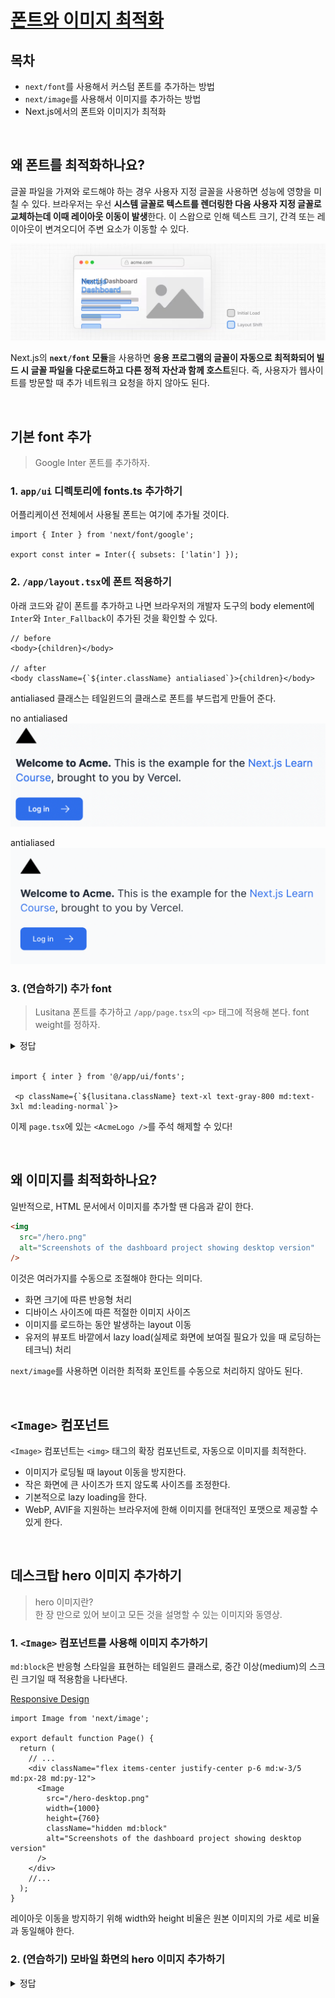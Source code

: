 # [폰트와 이미지 최적화](https://nextjs.org/learn/dashboard-app/optimizing-fonts-images)

## 목차

- `next/font`를 사용해서 커스텀 폰트를 추가하는 방법
- `next/image`를 사용해서 이미지를 추가하는 방법
- Next.js에서의 폰트와 이미지가 최적화

<br/>

## 왜 폰트를 최적화하나요?

글꼴 파일을 가져와 로드해야 하는 경우 사용자 지정 글꼴을 사용하면 성능에 영향을 미칠 수 있다. 브라우저는 우선 **시스템 글꼴로 텍스트를 렌더링한 다음 사용자 지정 글꼴로 교체하는데 이때 레이아웃 이동이 발생**한다. 이 스왑으로 인해 텍스트 크기, 간격 또는 레이아웃이 변겨오디어 주변 요소가 이동할 수 있다.

![스왑이 진행되는 과정을 표현한 이미지](./images/text-cls.png)

Next.js의 **`next/font` 모듈**을 사용하면 **응용 프로그램의 글꼴이 자동으로 최적화되어 빌드 시 글꼴 파일을 다운로드하고 다른 정적 자산과 함께 호스트**된다. 즉, 사용자가 웹사이트를 방문할 때 추가 네트워크 요청을 하지 않아도 된다.

<br/>

## 기본 font 추가

> Google Inter 폰트를 추가하자.

### 1. `app/ui` 디렉토리에 fonts.ts 추가하기

어플리케이션 전체에서 사용될 폰트는 여기에 추가될 것이다.

```tsx
import { Inter } from 'next/font/google';

export const inter = Inter({ subsets: ['latin'] });
```

### 2. `/app/layout.tsx`에 폰트 적용하기

아래 코드와 같이 폰트를 추가하고 나면 브라우저의 개발자 도구의 body element에 `Inter`와 `Inter_Fallback`이 추가된 것을 확인할 수 있다.

```tsx
// before
<body>{children}</body>

// after
<body className={`${inter.className} antialiased`}>{children}</body>
```

antialiased 클래스는 테일윈드의 클래스로 폰트를 부드럽게 만들어 준다.

no antialiased
![antialiased가 없는 버전](./images/without-antialiased.png)

antialiased
![antialiased가 있는 버전](./images/with-antialiased.png)

### 3. (연습하기) 추가 font

> Lusitana 폰트를 추가하고 `/app/page.tsx`의 `<p>` 태그에 적용해 본다. font weight를 정하자.

<details>
<summary>정답</summary>

```ts
import { Inter, Lusitana } from 'next/font/google';

export const inter = Inter({ subsets: ['latin'] });

export const lusitana = Lusitana({
  subsets: ['latin'],
  weight: ['400', '700'],
});
```
</details>

<br/>

```tsx
import { inter } from '@/app/ui/fonts';

 <p className={`${lusitana.className} text-xl text-gray-800 md:text-3xl md:leading-normal`}>
```

이제 `page.tsx`에 있는 `<AcmeLogo />`를 주석 해제할 수 있다!

<br/>

## 왜 이미지를 최적화하나요?

일반적으로, HTML 문서에서 이미지를 추가할 땐 다음과 같이 한다.

```html
<img
  src="/hero.png"
  alt="Screenshots of the dashboard project showing desktop version"
/>
```

이것은 여러가지를 수동으로 조절해야 한다는 의미다.

- 화면 크기에 따른 반응형 처리
- 디바이스 사이즈에 따른 적절한 이미지 사이즈
- 이미지를 로드하는 동안 발생하는 layout 이동
- 유저의 뷰포트 바깥에서 lazy load(실제로 화면에 보여질 필요가 있을 때 로딩하는 테크닉) 처리

`next/image`를 사용하면 이러한 최적화 포인트를 수동으로 처리하지 않아도 된다.

<br/>

## `<Image>` 컴포넌트

`<Image>` 컴포넌트는 `<img>` 태그의 확장 컴포넌트로, 자동으로 이미지를 최적한다.

- 이미지가 로딩될 때 layout 이동을 방지한다.
- 작은 화면에 큰 사이즈가 뜨지 않도록 사이즈를 조정한다.
- 기본적으로 lazy loading을 한다.
- WebP, AVIF을 지원하는 브라우저에 한해 이미지를 현대적인 포맷으로 제공할 수 있게 한다.

<br/>

## 데스크탑 hero 이미지 추가하기

> hero 이미지란?  
> 한 장 만으로 있어 보이고 모든 것을 설명할 수 있는 이미지와 동영상.

### 1. `<Image>` 컴포넌트를 사용해 이미지 추가하기

`md:block`은 반응형 스타일을 표현하는 테일윈드 클래스로, 중간 이상(medium)의 스크린 크기일 때 적용함을 나타낸다.

[Responsive Design](https://tailwindcss.com/docs/responsive-design)

```tsx
import Image from 'next/image';

export default function Page() {
  return (
    // ...
    <div className="flex items-center justify-center p-6 md:w-3/5 md:px-28 md:py-12">
      <Image
        src="/hero-desktop.png"
        width={1000}
        height={760}
        className="hidden md:block"
        alt="Screenshots of the dashboard project showing desktop version"
      />
    </div>
    //...
  );
}
```

레이아웃 이동을 방지하기 위해 width와 height 비율은 원본 이미지의 가로 세로 비율과 동일해야 한다.

### 2. (연습하기) 모바일 화면의 hero 이미지 추가하기

<details>
<summary>정답</summary>

```tsx
<Image
  src="/hero-mobile.png"
  width={560}
  height={620}
  className="block md:hidden"
  alt="Screenshots of the dashboard project showing mobile version"
/>
```
</details>


